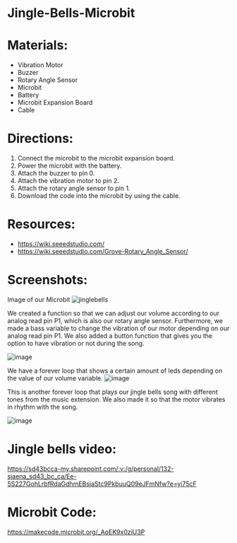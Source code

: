 # Jingle-Bells-Microbit


# Materials:
* Vibration Motor
* Buzzer
* Rotary Angle Sensor
* Microbit
* Battery
* Microbit Expansion Board
* Cable

# Directions:

1. Connect the microbit to the microbit expansion board.
2. Power the microbit with the battery.
3. Attach the buzzer to pin 0.
4. Attach the vibration motor to pin 2.
5. Attach the rotary angle sensor to pin 1.
6. Download the code into the microbit by using the cable.




# Resources:

* https://wiki.seeedstudio.com/
* https://wiki.seeedstudio.com/Grove-Rotary_Angle_Sensor/


# Screenshots:

Image of our Microbit
![jinglebells](https://user-images.githubusercontent.com/61333117/206769831-27ea8a6b-6175-4304-bf65-b21ed759598b.jpg)



We created a function so that we can adjust our volume according to our analog read pin P1, which is also our rotary angle sensor.
Furthermore, we made a bass variable to change the vibration of our motor depending on our analog read pin P1.
We also added a button function that gives you the option to have vibration or not during the song.

![image](https://user-images.githubusercontent.com/61333117/206774212-d6a5e5ab-9741-42c2-ba1d-9a9c37f79297.png)



We have a forever loop that shows a certain amount of leds depending on the value of our volume variable.
![image](https://user-images.githubusercontent.com/61333117/206877651-7fffdbf0-adf8-4e7f-8bc7-5f41c601a1d8.png)





This is another forever loop that plays our jingle bells song with different tones from the music extension.
We also made it so that the motor vibrates in rhythm with the song.

![image](https://user-images.githubusercontent.com/61333117/206877307-a68fd657-c9c5-48cd-9d32-bd52b07338fc.png)



# Jingle bells video:

https://sd43bcca-my.sharepoint.com/:v:/g/personal/132-sjaena_sd43_bc_ca/Ee-5S227GohLrbfRdaGdhmEBsjaStc9PkbuuQ09eJFmNfw?e=yi75cF

# Microbit Code:

https://makecode.microbit.org/_AoEK9x0ziU3P



